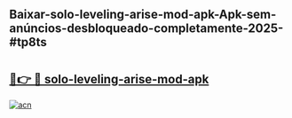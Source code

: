 ## Baixar-solo-leveling-arise-mod-apk-Apk-sem-anúncios-desbloqueado-completamente-2025-#tp8ts

# <h2><a href="https://ainizakaria.my?title=solo-leveling-arise-mod-apk&ref=22M">🔗👉 🔴 solo-leveling-arise-mod-apk</a></h2>

[![acn](https://github.com/user-attachments/assets/0f9c940e-d8b0-45ae-aac7-cd30a18b3e1c)](https://ainizakaria.my?title=solo-leveling-arise-mod-apk&ref=22M)


